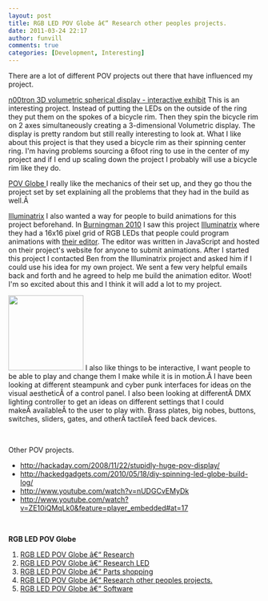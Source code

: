 ```yaml
---
layout: post
title: RGB LED POV Globe â€“ Research other peoples projects. 
date: 2011-03-24 22:17
author: funvill
comments: true
categories: [Development, Interesting]
---
```

There are a lot of different POV projects out there that have influenced my project.

<a href="http://www.instructables.com/id/n00tron-3D-Spherical-Display-Interactive-Exhibit/">n00tron 3D volumetric spherical display - interactive exhibit</a>
This is an interesting project. Instead of putting the LEDs on the outside of the ring they put them on the spokes of a bicycle rim. Then they spin the bicycle rim on 2 axes simultaneously creating a 3-dimensional Volumetric display. The display is pretty random but still really interesting to look at. What I like about this project is that they used a bicycle rim as their spinning center ring. I'm having problems sourcing a 6foot ring to use in the center of my project and if I end up scaling down the project I probably will use a bicycle rim like they do.

<a href="http://ytai-mer.blogspot.com/">POV Globe
</a>I really like the mechanics of their set up, and they go thou the project set by set explaining all the problems that they had in the build as well.Â <a href="http://ytai-mer.blogspot.com/"></a>

<a href="http://cwd.co.uk/illuminatrix/">Illuminatrix</a>
I also wanted a way for people to build animations for this project beforehand. In <a href="http://www.burningman.com/">Burningman 2010</a> I saw this project <a href="http://cwd.co.uk/illuminatrix/">Illuminatrix</a> where they had a 16x16 pixel grid of RGB LEDs that people could program animations with <a href="http://cwd.co.uk/illuminatrix/edit.php">their editor</a>. The editor was written in JavaScript and hosted on their project's website for anyone to submit animations.
After I started this project I contacted Ben from the Illuminatrix project and asked him if I could use his idea for my own project. We sent a few very helpful emails back and forth and he agreed to help me build the animation editor. Woot! I'm so excited about this and I think it will add a lot to my project.

<a href="http://www.musicradar.com/news/tech/17-amazing-steampunk-synthesizer-mods-224905/9#content"><img class="alignright size-thumbnail wp-image-1414" title="homage-to-moog-530-85" src="http://www.abluestar.com/blog/wp-content/uploads/2011/03/homage-to-moog-530-85-150x150.jpg" alt="" width="150" height="150" /></a> I also like things to be interactive, I want people to be able to play and change them I make while it is in motion.Â I have been looking at different steampunk and cyber punk interfaces for ideas on the visual aestheticÂ of a control panel. I also been looking at differentÂ DMX lighting controller to get an ideas on different settings that I could makeÂ availableÂ to the user to play with. Brass plates, big nobes, buttons, switches, sliders, gates, and otherÂ tactileÂ feed back devices.

&nbsp;

Other POV projects.
<ul>
	<li><a href="http://hackaday.com/2008/11/22/stupidly-huge-pov-display/">http://hackaday.com/2008/11/22/stupidly-huge-pov-display/</a></li>
	<li><a href="http://hackedgadgets.com/2010/05/18/diy-spinning-led-globe-build-log/">http://hackedgadgets.com/2010/05/18/diy-spinning-led-globe-build-log/</a></li>
	<li><a href="http://www.youtube.com/watch?v=nUDGCvEMyDk">http://www.youtube.com/watch?v=nUDGCvEMyDk</a></li>
	<li><a href="http://www.youtube.com/watch?v=ZE10iQMqLk0&amp;feature=player_embedded#at=17">http://www.youtube.com/watch?v=ZE10iQMqLk0&amp;feature=player_embedded#at=17</a></li>
</ul>
&nbsp;

<strong>RGB LED POV Globe</strong>
<ol>
	<li><a href="http://www.abluestar.com/blog/rgb-led-pov-globe-research/">RGB LED POV Globe â€“ Research</a><strong>
</strong></li>
	<li><a href="http://www.abluestar.com/blog/rgb-led-pov-globe-%E2%80%93-research-led/">RGB LED POV Globe â€“ Research LED</a></li>
	<li><a href="http://www.abluestar.com/blog/rgb-led-pov-globe-parts-shopping/">RGB LED POV Globe</a><a href="http://www.abluestar.com/blog/rgb-led-pov-globe-%E2%80%93-research-led/"> â€“ Parts shopping</a></li>
	<li><a href="http://http//www.abluestar.com/blog/rgb-led-pov-globe-%E2%80%93-research-other-peoples-projects">RGB LED POV Globe â€“ Research other peoples projects.</a></li>
	<li><a href="http://www.abluestar.com/blog/rgb-led-pov-globe-%e2%80%93-software/">RGB LED POV Globe â€“ Software</a></li>
</ol>
<strong>
</strong>
